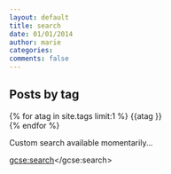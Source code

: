 ```yaml
---
layout: default
title: search
date: 01/01/2014
author: marie
categories:
comments: false
---
```

<h2>Posts by tag</h2>

{% for atag in site.tags limit:1 %}
 {{atag }} <br>
{% endfor %}

Custom search available momentarily...<br>
<script>
  (function() {
    var cx = '007344001035800283464:zwpj83rpmd0';
    var gcse = document.createElement('script');
    gcse.type = 'text/javascript';
    gcse.async = true;
    gcse.src = (document.location.protocol == 'https:' ? 'https:' : 'http:') +
        '//www.google.com/cse/cse.js?cx=' + cx;
    var s = document.getElementsByTagName('script')[0];
    s.parentNode.insertBefore(gcse, s);
  })();
</script>
<gcse:search></gcse:search>
